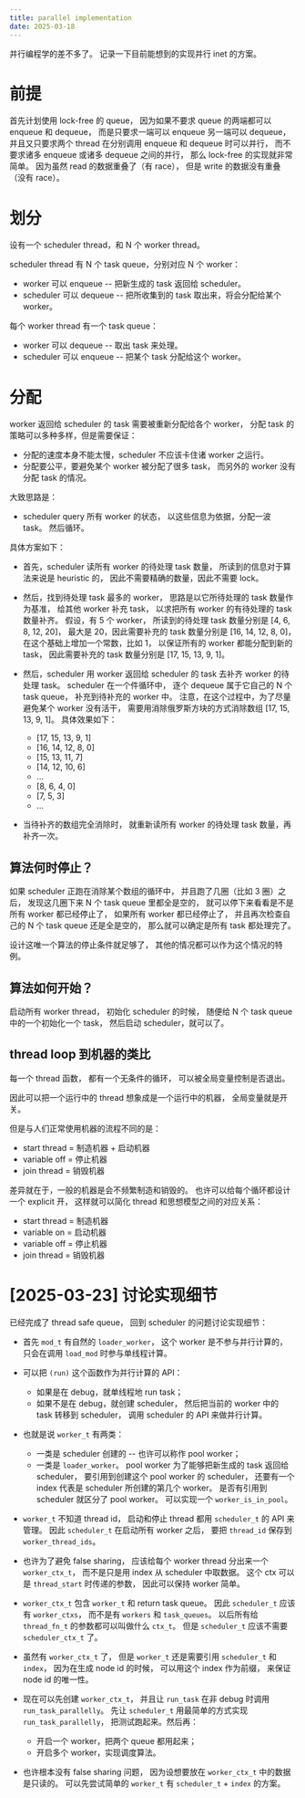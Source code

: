 ```yaml
---
title: parallel implementation
date: 2025-03-18
---
```


并行编程学的差不多了。
记录一下目前能想到的实现并行 inet 的方案。

# 前提

首先计划使用 lock-free 的 queue，
因为如果不要求 queue 的两端都可以 enqueue 和 dequeue，
而是只要求一端可以 enqueue 另一端可以 dequeue，
并且又只要求两个 thread 在分别调用 enqueue 和 dequeue 时可以并行，
而不要求诸多 enqueue 或诸多 dequeue 之间的并行，
那么 lock-free 的实现就非常简单。
因为虽然 read 的数据重叠了（有 race），
但是 write 的数据没有重叠（没有 race）。

# 划分

设有一个 scheduler thread，和 N 个 worker thread。

scheduler thread 有 N 个 task queue，分别对应 N 个 worker：

- worker 可以 enqueue -- 把新生成的 task 返回给 scheduler。
- scheduler 可以 dequeue -- 把所收集到的 task 取出来，将会分配给某个 worker。

每个 worker thread 有一个 task queue：

- worker 可以 dequeue -- 取出 task 来处理。
- scheduler 可以 enqueue -- 把某个 task 分配给这个 worker。

# 分配

worker 返回给 scheduler 的 task 需要被重新分配给各个 worker，
分配 task 的策略可以多种多样，但是需要保证：

- 分配的速度本身不能太慢，scheduler 不应该卡住诸 worker 之运行。
- 分配要公平，要避免某个 worker 被分配了很多 task，
  而另外的 worker 没有分配 task 的情况。

大致思路是：

- scheduler query 所有 worker 的状态，
  以这些信息为依据，分配一波 task。
  然后循环。

具体方案如下：

- 首先，scheduler 读所有 worker 的待处理 task 数量，
  所读到的信息对于算法来说是 heuristic 的，
  因此不需要精确的数量，因此不需要 lock。

- 然后，找到待处理 task 最多的 worker，
  思路是以它所待处理的 task 数量作为基准，
  给其他 worker 补充 task，
  以求把所有 worker 的有待处理的 task 数量补齐。
  假设，有 5 个 worker，
  所读到的待处理 task 数量分别是 [4, 6, 8, 12, 20]，
  最大是 20，因此需要补充的 task 数量分别是 [16, 14, 12, 8, 0]，
  在这个基础上增加一个常数，比如 1，
  以保证所有的 worker 都能分配到新的 task，
  因此需要补充的 task 数量分别是 [17, 15, 13, 9, 1]。

- 然后，scheduler 用 worker 返回给 scheduler 的 task
  去补齐 worker 的待处理 task。
  scheduler 在一个件循环中，
  逐个 dequeue 属于它自己的 N 个 task queue，
  补充到待补充的 worker 中。
  注意，在这个过程中，为了尽量避免某个 worker 没有活干，
  需要用消除俄罗斯方块的方式消除数组 [17, 15, 13, 9, 1]。
  具体效果如下：
  - [17, 15, 13, 9, 1]
  - [16, 14, 12, 8, 0]
  - [15, 13, 11, 7]
  - [14, 12, 10, 6]
  - ...
  - [8, 6, 4, 0]
  - [7, 5, 3]
  - ...

- 当待补齐的数组完全消除时，
  就重新读所有 worker 的待处理 task 数量，再补齐一次。

## 算法何时停止？

如果 scheduler 正跑在消除某个数组的循环中，
并且跑了几圈（比如 3 圈）之后，
发现这几圈下来 N 个 task queue 里都全是空的，
就可以停下来看看是不是所有 worker 都已经停止了，
如果所有 worker 都已经停止了，
并且再次检查自己的 N 个 task queue 还是全是空的，
那么就可以确定是所有 task 都处理完了。

设计这唯一个算法的停止条件就足够了，
其他的情况都可以作为这个情况的特例。

## 算法如何开始？

启动所有 worker thread，
初始化 scheduler 的时候，
随便给 N 个 task queue 中的一个初始化一个 task，
然后启动 scheduler，就可以了。

## thread loop 到机器的类比

每一个 thread 函数，
都有一个无条件的循环，
可以被全局变量控制是否退出。

因此可以把一个运行中的 thread
想象成是一个运行中的机器，
全局变量就是开关。

但是与人们正常使用机器的流程不同的是：

- start thread = 制造机器 + 启动机器
- variable off = 停止机器
- join thread = 销毁机器

差异就在于，一般的机器是会不频繁制造和销毁的。
也许可以给每个循环都设计一个 explicit 开，
这样就可以简化 thread 和思想模型之间的对应关系：

- start thread = 制造机器
- variable on = 启动机器
- variable off = 停止机器
- join thread = 销毁机器

# [2025-03-23] 讨论实现细节

已经完成了 thread safe queue，
回到 scheduler 的问题讨论实现细节：

- 首先 `mod_t` 有自然的 `loader_worker`，
  这个 worker 是不参与并行计算的，
  只会在调用 `load_mod` 时参与单线程计算。

- 可以把 `(run)` 这个函数作为并行计算的 API：
  - 如果是在 debug，就单线程地 run task；
  - 如果不是在 debug，就创建 scheduler，
    然后把当前的 worker 中的 task 转移到 scheduler，
    调用 scheduler 的 API 来做并行计算。

- 也就是说 `worker_t` 有两类：
  - 一类是 scheduler 创建的 -- 也许可以称作 pool worker；
  - 一类是 `loader_worker`。
  pool worker 为了能够把新生成的 task 返回给 scheduler，
  要引用到创建这个 pool worker 的 scheduler，
  还要有一个 index 代表是 scheduler 所创建的第几个 worker。
  是否有引用到 scheduler 就区分了 pool worker。
  可以实现一个 `worker_is_in_pool`。

- `worker_t` 不知道 thread id，
  启动和停止 thread 都用 `scheduler_t` 的 API 来管理。
  因此 `scheduler_t` 在启动所有 worker 之后，
  要把 `thread_id` 保存到 `worker_thread_ids`。

- 也许为了避免 false sharing，
  应该给每个 worker thread 分出来一个 `worker_ctx_t`，
  而不是只是用 index 从 scheduler 中取数据。
  这个 ctx 可以是 `thread_start` 时传递的参数，
  因此可以保持 worker 简单。

- `worker_ctx_t` 包含 `worker_t` 和 return task queue。
  因此 `scheduler_t` 应该有 `worker_ctxs`，
  而不是有 `workers` 和 `task_queues`。
  以后所有给 `thread_fn_t` 的参数都可以叫做什么 `ctx_t`。
  但是 `scheduler_t` 应该不需要 `scheduler_ctx_t` 了。

- 虽然有 `worker_ctx_t` 了，
  但是 `worker_t` 还是需要引用 `scheduler_t` 和 `index`，
  因为在生成 node id 的时候，
  可以用这个 index 作为前缀，
  来保证 node id 的唯一性。

- 现在可以先创建 `worker_ctx_t`，
  并且让 `run_task` 在非 debug 时调用 `run_task_parallelly`。
  先让 `scheduler_t` 用最简单的方式实现 `run_task_parallelly`，
  把测试跑起来。然后再：
  - 开启一个 worker，把两个 queue 都用起来；
  - 开启多个 worker，实现调度算法。

- 也许根本没有 false sharing 问题，
  因为设想要放在 `worker_ctx_t` 中的数据是只读的。
  可以先尝试简单的 `worker_t` 有 `scheduler_t` + `index` 的方案。
